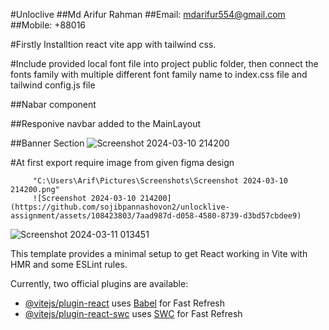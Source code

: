 #Unloclive
##Md Arifur Rahman
##Email: mdarifur554@gmail.com
##Mobile: +88016

#Firstly Installtion react vite app with tailwind css.

#Include provided local font file into project public folder, then connect the fonts family with multiple different font family name to index.css file and tailwind config.js file

##Nabar component

##Responive navbar added to the MainLayout



##Banner Section
![Screenshot 2024-03-10 214200](https://github.com/sojibpannashovon2/unlocklive-assignment/assets/108423803/d10d6f86-b314-4f02-a5ab-49354cf3c7d5)

#At first export require image from given figma design

         "C:\Users\Arif\Pictures\Screenshots\Screenshot 2024-03-10 214200.png"
         ![Screenshot 2024-03-10 214200](https://github.com/sojibpannashovon2/unlocklive-assignment/assets/108423803/7aad987d-d058-4580-8739-d3bd57cbdee9)

![Screenshot 2024-03-11 013451](https://github.com/sojibpannashovon2/unlocklive-assignment/assets/108423803/1fc9dfc9-653c-415a-84bd-518036659b53)

This template provides a minimal setup to get React working in Vite with HMR and some ESLint rules.

Currently, two official plugins are available:

- [@vitejs/plugin-react](https://github.com/vitejs/vite-plugin-react/blob/main/packages/plugin-react/README.md) uses [Babel](https://babeljs.io/) for Fast Refresh
- [@vitejs/plugin-react-swc](https://github.com/vitejs/vite-plugin-react-swc) uses [SWC](https://swc.rs/) for Fast Refresh
